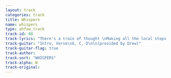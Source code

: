 ```yaml
---
layout: track
categories: track
title: Whispers
name: whispers
type: ahfow_track
track-id: 88
track-lyrics: "There's a train of thought \nMaking all the local stops \nHere's where I get off \nThat is where I fall \nThere's a rule of thumb \nThat comes in handy \nIt isn't just your word \nIt's who you give it to \n\nCan you hear the whispers?\nThe deafening whispers \nCan you hear the whispers?\nGanging up on me \n\nAirport time \nMoves so quickly \nIn the airport lights \nWe look so sickly \nRemember the caress \nOf your magical fingers \nI did a foolish thing \nI must be a fool \n\nMy mind is playing tricks on me,\nMy life is catchin' up with me \nIt's so damn hard to disentangle \nMy emotions \nIf we ask for the impossible,\nMaybe they will give it to us \nCould it really be...\nOur luck is coming back?"
track-guitar: "Intro, Verse\nG, C, D\n\n(provided by Drew)"
track-guitar-flag: true
track-author: 
track-sort: "WHISPERS"
track-alpha: W
track-original: 
---
```

